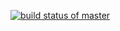[![build status of master](https://travis-ci.org/cs-paz/ssw567HW2.svg?branch=master)](https://travis-ci.org/cs-paz/ssw567HW2)
